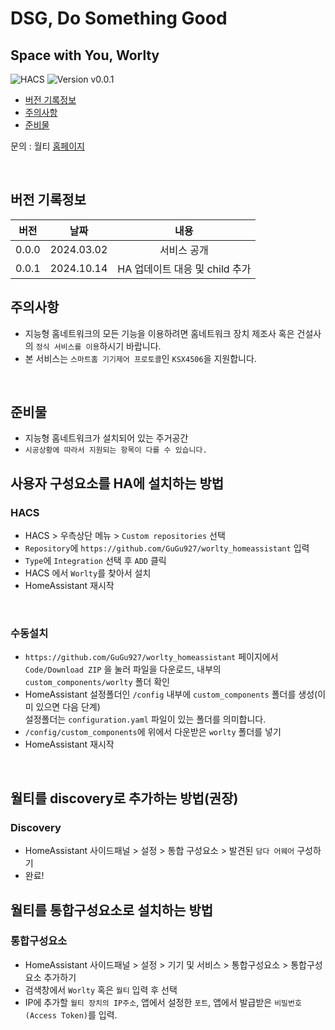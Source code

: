 # DSG, Do Something Good

## Space with You, Worlty

![HACS][hacs-shield]
![Version v0.0.1][version-shield]

- [버전 기록정보](#version-history)
- [주의사항](#주의사항)
- [준비물](#준비물)

문의 : 월티 [홈페이지](https://worlty.com)

<br/>

## 버전 기록정보

| 버전  |    날짜    |              내용              |
| :---: | :--------: | :----------------------------: |
| 0.0.0 | 2024.03.02 |          서비스 공개           |
| 0.0.1 | 2024.10.14 | HA 업데이트 대응 및 child 추가 |

## 주의사항

- 지능형 홈네트워크의 모든 기능을 이용하려면 홈네트워크 장치 제조사 혹은 건설사의 `정식 서비스를 이용`하시기 바랍니다.
- 본 서비스는 `스마트홈 기기제어 프로토콜`인 `KSX4506`을 지원합니다.

<br/>

## 준비물

- 지능형 홈네트워크가 설치되어 있는 주거공간
- `시공상황에 따라서 지원되는 항목이 다를 수 있습니다.`

## 사용자 구성요소를 HA에 설치하는 방법

### HACS

- HACS > 우측상단 메뉴 > `Custom repositories` 선택
- `Repository`에 `https://github.com/GuGu927/worlty_homeassistant` 입력
- `Type`에 `Integration` 선택 후 `ADD` 클릭
- HACS 에서 `Worlty`를 찾아서 설치
- HomeAssistant 재시작

<br/>

### 수동설치

- `https://github.com/GuGu927/worlty_homeassistant` 페이지에서 `Code/Download ZIP` 을 눌러 파일을 다운로드, 내부의 `custom_components/worlty` 폴더 확인
- HomeAssistant 설정폴더인 `/config` 내부에 `custom_components` 폴더를 생성(이미 있으면 다음 단계)<br/>설정폴더는 `configuration.yaml` 파일이 있는 폴더를 의미합니다.<br>
- `/config/custom_components`에 위에서 다운받은 `worlty` 폴더를 넣기<br>
- HomeAssistant 재시작

<br/>

## 월티를 discovery로 추가하는 방법(**권장**)

### Discovery

- HomeAssistant 사이드패널 > 설정 > 통합 구성요소 > 발견된 `담다 어웨어` 구성하기<br>
- 완료!

## 월티를 통합구성요소로 설치하는 방법

### 통합구성요소

- HomeAssistant 사이드패널 > 설정 > 기기 및 서비스 > 통합구성요소 > 통합구성요소 추가하기<br>
- 검색창에서 `Worlty` 혹은 `월티` 입력 후 선택<br>
- IP에 추가할 `월티 장치의 IP주소`, 앱에서 설정한 `포트`, 앱에서 발급받은 `비밀번호(Access Token)`를 입력.

[version-shield]: https://img.shields.io/badge/version-v0.0.1-orange.svg
[hacs-shield]: https://img.shields.io/badge/HACS-Custom-red.svg
